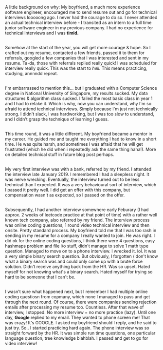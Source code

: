 A little background on why: My boyfriend, a much more experience software engineer, encouraged me to send resume out and go for technical interviews looooong ago. I never had the courage to do so. I never attended an actual technical interview before - I transited as an intern to a full time junior software engineer in my previous company. I had no experience for technical interviews and I was <strong> timid. </strong> <br><br>

Somehow at the start of the year, you will get more courage & hope. So I crafted out my resume, contacted a few friends, passed it to them for referrals, googled a few companies that I was interested and sent in my resume. Ta-da, those with referrals replied really quick! I was scheduled for interview really quick. This was the start to <em> hell. </em> This means practicing, studying, annnndd repeat.<br><br> 

I'm embarrassed to mention this... but I graduated with a Computer Science degree in National University of Singapore, my results sucked. My data structures & algorithm class sucked. I failed the most basic class in year 1 and I had to retake it. Which is why, now you can understand, why I'm so afraid to attend technical interviews. Simply because I'm just not technically strong. I didn't slack, I was hardworking, but I was too slow to understand, and I didn't grasp the technique of learning I guess. <br><br>

This time round, it was a little different. My boyfriend became a mentor in my career. He guided me and taught me everything I had to know in a short time. He was quite harsh, and sometimes I was afraid that he will get frustrated (which he did when i repeatedly ask the same thing haha!). More on detailed technical stuff in future blog post perhaps. <br><br>

My very first interview was with a bank, referred by my friend. I attended the interview late January 2019. I remembered I had a sleepless night. It was nerve wrecking. Eventually, the interview turned out to be less technical than I expected. It was a very behavioural sort of interview, which I passed it pretty well. I did get an offer with this company, but compensation wasn't as expected, so I passed on the offer. <br><br>

Subsequently, I had another interview somewhere early Feburary (I had approx. 2 weeks of leetcode practice at that point of time) with a rather well known tech company, also referred by my friend. The interview process was online coding questions, 1 round video technical interview and then onsite. Pretty standard process. My boyfriend told me that I was too rash in sending in my resume for a company I really wanted to join. He was right. I did ok for the online coding questions, I think there were 4 questions, easy hashmaps problem and file i/o stuff, didn't manage to solve 1 math type question. Managed to move on to a phone interview. I wrecked it. lol. It was a very simple binary search question. But obviously, I forgotten / don't know what a binary search was and could only come up with a brute force solution. Didn't receive anything back from the HR. Was so upset. Hated myself for not knowing what's a binary search. Hated myself for trying so hard to be someone that I can't be. <br><br>

I wasn't sure what happened next, but I remember I had multiple online coding questiosn from copmany, which none I managed to pass and get through the next round. Of course, there were companies sending rejection emails after processing my resume too. Countless. After that wave of interview, I stopped. No more interview = no more practice (lazy). Until one day, <strong>Google</strong> replied to my email. They wanted to phone screen me! That was crazy! It's GOOGLE. I asked my boyfriend should I reply, and he said to just try. So.. I started practicing hard again. The phone interview was so straight forward by the HR. It was simple run time questions, one particular language question, tree knowledge blahblah. I passed and get to go for video interview! 